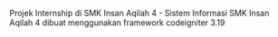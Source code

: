 Projek Internship di SMK Insan Aqilah 4 - Sistem Informasi SMK Insan Aqilah 4 dibuat menggunakan framework codeigniter 3.19
